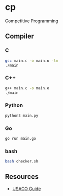 # cp
Competitive Programming

## Compiler
### C
```bash
gcc main.c -o main.o -lm
./main
```

### C++
```bash
g++ main.c -o main.o
./main
```

### Python
```bash
python3 main.py
```

### Go
```bash
go run main.go
```

### bash
```bash
bash checker.sh
```

## Resources
- [USACO Guide](https://usaco.guide/)